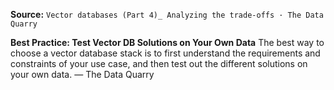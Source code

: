 **Source:** `Vector databases (Part 4)_ Analyzing the trade-offs · The Data Quarry`

**Best Practice: Test Vector DB Solutions on Your Own Data**
The best way to choose a vector database stack is to first understand the requirements and constraints of your use case, and then test out the different solutions on your own data. — The Data Quarry
